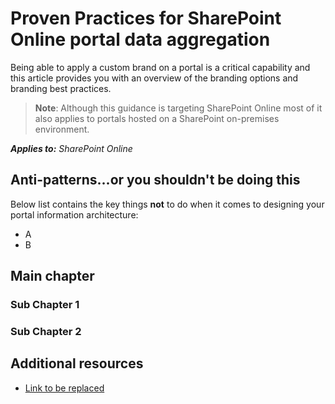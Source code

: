 # Proven Practices for SharePoint Online portal data aggregation

Being able to apply a custom brand on a portal is a critical capability and this article provides you with an overview of the branding options and branding best practices.

>**Note**:
>Although this guidance is targeting SharePoint Online most of it also applies to portals hosted on a SharePoint on-premises environment.

_**Applies to:** SharePoint Online_

## Anti-patterns...or you shouldn't be doing this
<a name="sectionSectionAntiPatterns"> </a>
Below list contains the key things **not** to do when it comes to designing your portal information architecture:
- A
- B

## Main chapter
<a name="sectionSection0"> </a>

### Sub Chapter 1


### Sub Chapter 2


## Additional resources
<a name="bk_addresources"> </a>

- [Link to be replaced](https://www.bing.com)